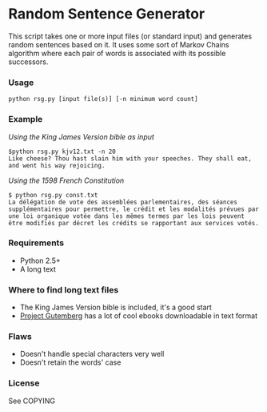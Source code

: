 # Random Sentence Generator

This script takes one or more input files (or standard input) and generates random sentences based on it.
It uses some sort of Markov Chains algorithm where each pair of words is associated with its possible successors.

### Usage
```
python rsg.py [input file(s)] [-n minimum word count]
```

### Example
*Using the King James Version bible as input*
```
$python rsg.py kjv12.txt -n 20
Like cheese? Thou hast slain him with your speeches. They shall eat, and went his way rejoicing.
```

*Using the 1598 French Constitution*
```
$ python rsg.py const.txt
La délégation de vote des assemblées parlementaires, des séances supplémentaires pour permettre, le crédit et les modalités prévues par une loi organique votée dans les mêmes termes par les lois peuvent être modifiés par décret les crédits se rapportant aux services votés.
```

### Requirements
* Python 2.5+
* A long text

### Where to find long text files
* The King James Version bible is included, it's a good start
* [Project Gutemberg](http://www.gutenberg.org/) has a lot of cool ebooks downloadable in text format

### Flaws
* Doesn't handle special characters very well
* Doesn't retain the words' case


### License
See COPYING
